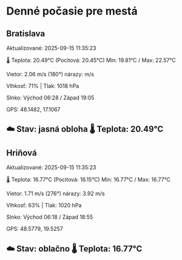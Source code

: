 ﻿# Denné počasie pre mestá

## Bratislava
Aktualizované: 2025-09-15 11:35:23

🌡️ Teplota: 20.49°C 
(Pocitová: 20.45°C)
Min: 19.81°C / Max: 22.57°C

Vietor: 2.06 m/s    (180°) 
nárazy:  m/s

Vlhkosť: 71% | Tlak: 1018 hPa

Slnko: Východ 06:28 / Západ 19:05

GPS: 48.1482, 17.1067

☁️ Stav: jasná obloha        🌡️ Teplota: 20.49°C
---

## Hriňová
Aktualizované: 2025-09-15 11:35:23

🌡️ Teplota: 16.77°C 
(Pocitová: 16.15°C)
Min: 16.77°C / Max: 16.77°C

Vietor: 1.71 m/s (276°)
nárazy: 3.92 m/s

Vlhkosť: 63% | Tlak: 1020 hPa

Slnko: Východ 06:18 / Západ 18:55

GPS: 48.5779, 19.5257

☁️ Stav: oblačno        🌡️ Teplota: 16.77°C
---
